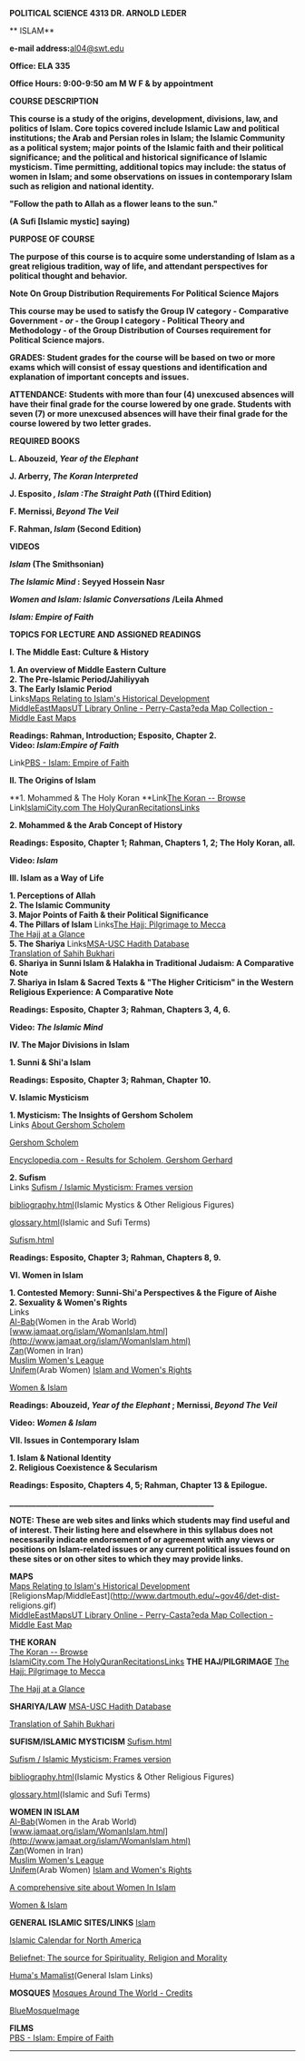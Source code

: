 **POLITICAL SCIENCE 4313                                   DR. ARNOLD LEDER**  


**                                                     ISLAM**  
    


**e-mail address:**[al04@swt.edu](mailto:al04@swt.edu)

**Office: ELA 335**

**Office Hours: 9:00-9:50 am M W F & by appointment**

**COURSE DESCRIPTION**

**This course is a study of the origins, development, divisions, law, and
politics of Islam. Core topics covered include Islamic Law and political
institutions; the Arab and Persian roles in Islam; the Islamic Community as a
political system; major points of the Islamic faith and their political
significance; and the political and historical significance of Islamic
mysticism. Time permitting, additional topics may include: the status of women
in Islam; and some observations on issues in contemporary Islam such as
religion and national identity.**

**"Follow the path to Allah as a flower leans to the sun."**

**(A Sufi [Islamic mystic] saying)**

**PURPOSE OF COURSE**

**The purpose of this course is to acquire some understanding of Islam as a
great religious tradition, way of life, and attendant perspectives for
political thought and behavior.**

**Note On Group Distribution Requirements For Political Science Majors**

**This course may be used to satisfy the Group IV category - Comparative
Government - _or_ \- the Group I category - Political Theory and Methodology -
of the Group Distribution of Courses requirement for Political Science
majors.**

**GRADES: Student grades for the course will be based on two or more exams
which will consist of essay questions and identification and explanation of
important concepts and issues.**

**ATTENDANCE: Students with more than four (4) unexcused absences will have
their final grade for the course lowered by one grade. Students with seven (7)
or more unexcused absences will have their final grade for the course lowered
by two letter grades.**  
    


**REQUIRED BOOKS**

**L. Abouzeid, _Year of the Elephant_**

**J. Arberry, _The Koran Interpreted_**

**J. Esposito _, Islam :The Straight Path_ ((Third Edition)**

**F. Mernissi, _Beyond The Veil_**

**F. Rahman, _Islam_ (Second Edition)**

**VIDEOS**

**_Islam_ (The Smithsonian)**

**_The Islamic Mind_ : Seyyed Hossein Nasr**

**_Women and Islam: Islamic Conversations_ /Leila Ahmed**

**_Islam: Empire of Faith_**  


**TOPICS FOR LECTURE AND ASSIGNED READINGS**

**I. The Middle East: Culture & History**

**1\. An overview of Middle Eastern Culture**  
**2\. The Pre-Islamic Period/Jahiliyyah**  
**3\. The Early Islamic Period**  
Links[Maps Relating to Islam's Historical
Development](http://ccat.sas.upenn.edu/~rs143/map.html)  
[MiddleEastMapsUT Library Online - Perry-Casta?eda Map Collection - Middle
East Maps](http://www.lib.utexas.edu/maps/middle_east.html)

**Readings: Rahman, Introduction; Esposito, Chapter 2.**  
  **Video: _Islam:Empire of Faith_**

Link[PBS - Islam: Empire of Faith](http://www.pbs.org/empires/islam/)

  


    
    
    
    
    
    


**II. The Origins of Islam**

**1\. Mohammed & The Holy Koran **Link[The Koran --
Browse](http://www.hti.umich.edu/k/koran/browse.html)  
Link[IslamiCity.com The
HolyQuranRecitationsLinks](http://islamicity.com/mosque/quran/)

**2\. Mohammed & the Arab Concept of History**

**Readings: Esposito, Chapter 1; Rahman, Chapters 1, 2; The Holy Koran, all.**

**Video: _Islam_**  


**III. Islam as a Way of Life**

**1\. Perceptions of Allah**  
**2\. The Islamic Community**  
**3\. Major Points of Faith & their Political Significance**  
**4\. The Pillars of Islam** Links[The Hajj: Pilgrimage to
Mecca](http://about.beliefnet.com/religion/islam/hajj/index.html?rURL=http://about.beliefnet.com/religion/islam/hajj/index.html)  
[The Hajj at a Glance](http://www.ummah.net/hajj/glance/index.html)  
**5\. The Shariya** Links[MSA-USC Hadith
Database](http://www.usc.edu/dept/MSA/reference/searchhadith.html)  
[Translation of Sahih
Bukhari](http://www.usc.edu/dept/MSA/fundamentals/hadithsunnah/bukhari/)  
**6\. Shariya in Sunni Islam & Halakha in Traditional Judaism: A Comparative
Note**  
**7\. Shariya in Islam & Sacred Texts & "The Higher Criticism" in the Western
Religious Experience: A Comparative Note**

**Readings: Esposito, Chapter 3; Rahman, Chapters 3, 4, 6.**

**Video: _The Islamic Mind_**  


**IV. The Major Divisions in Islam**

**1\. Sunni & Shi'a Islam**

**Readings: Esposito, Chapter 3; Rahman, Chapter 10.**  


**V. Islamic Mysticism**

**1\. Mysticism: The Insights of Gershom Scholem**  
Links  [About Gershom
Scholem](http://www.digiserve.com/mystic/Jewish/Scholem_1/about.html)

[Gershom Scholem](http://www.us-israel.org/jsource/biography/scholem.html)

  
[Encyclopedia.com - Results for Scholem, Gershom
Gerhard](http://www.encyclopedia.com/articles/11570.html)

**2\. Sufism**  
Links  [Sufism / Islamic Mysticism: Frames
version](http://www.digiserve.com/mystic/Muslim/index.html)

[bibliography.html](http://www.digiserve.com/mystic/Muslim/bibliography.html)(Islamic
Mystics & Other Religious Figures)

[glossary.html](http://www.digiserve.com/mystic/Muslim/glossary.html)(Islamic
and Sufi Terms)

  
[Sufism.html](http://www.arches.uga.edu/~godlas/Sufism.html)

**Readings: Esposito, Chapter 3; Rahman, Chapters 8, 9.**  


**VI. Women in Islam**

**1\. Contested Memory: Sunni-Shi'a Perspectives & the Figure of Aishe**  
**2\. Sexuality & Women's Rights**  
Links  
[Al-Bab](http://www.al-bab.com/arab/women.htm)(Women in the Arab World)  
[www.jamaat.org/islam/WomanIslam.html](http://www.jamaat.org/islam/WomanIslam.html)  
[Zan](http://www.zan.org/news.html)(Women in Iran)  
[Muslim Women's League](http://www.mwlusa.org/)  
[Unifem](http://www.awc.org.jo/english/main.html)(Arab Women)  [Islam and
Women's Rights](http://www.arches.uga.edu/~godlas/Islamwomen.html)

  
[Women & Islam](http://786.co.za/shamima/booksw.htm)

**Readings: Abouzeid, _Year of the Elephant_ ; Mernissi, _Beyond The Veil_**

**Video: _Women & Islam_**  


**VII. Issues in Contemporary Islam**

**1\. Islam & National Identity**  
**2\. Religious Coexistence & Secularism**

**Readings: Esposito, Chapters 4, 5; Rahman, Chapter 13 & Epilogue.**

**______________________________________________________**

**NOTE: These are web sites and links which students may find useful and of
interest. Their listing here and elsewhere in this syllabus does not
necessarily indicate endorsement of or agreement with any views or positions
on Islam-related issues or any current political issues found on these sites
or on other sites to which they may provide links.**

**MAPS**  
[Maps Relating to Islam's Historical
Development](http://ccat.sas.upenn.edu/~rs143/map.html)  
[ReligionsMap/MiddleEast](http://www.dartmouth.edu/~gov46/det-dist-
religions.gif)  
[MiddleEastMapsUT Library Online - Perry-Casta?eda Map Collection - Middle
East Map](http://www.lib.utexas.edu/maps/middle_east.html)

**THE KORAN**  
[The Koran -- Browse](http://www.hti.umich.edu/k/koran/browse.html)  
[IslamiCity.com The
HolyQuranRecitationsLinks](http://islamicity.com/mosque/quran/) **THE
HAJ/PILGRIMAGE** [The Hajj: Pilgrimage to
Mecca](http://about.beliefnet.com/religion/islam/hajj/index.html?rURL=http://about.beliefnet.com/religion/islam/hajj/index.html)

  
[The Hajj at a Glance](http://www.ummah.net/hajj/glance/index.html)

**SHARIYA/LAW** [MSA-USC Hadith
Database](http://www.usc.edu/dept/MSA/reference/searchhadith.html)

  
[Translation of Sahih
Bukhari](http://www.usc.edu/dept/MSA/fundamentals/hadithsunnah/bukhari/)

**SUFISM/ISLAMIC MYSTICISM**
[Sufism.html](http://www.arches.uga.edu/~godlas/Sufism.html)

[Sufism / Islamic Mysticism: Frames
version](http://www.digiserve.com/mystic/Muslim/index.html)

[bibliography.html](http://www.digiserve.com/mystic/Muslim/bibliography.html)(Islamic
Mystics & Other Religious Figures)

  
[glossary.html](http://www.digiserve.com/mystic/Muslim/glossary.html)(Islamic
and Sufi Terms)

**WOMEN IN ISLAM**  
[Al-Bab](http://www.al-bab.com/arab/women.htm)(Women in the Arab World)  
[www.jamaat.org/islam/WomanIslam.html](http://www.jamaat.org/islam/WomanIslam.html)  
[Zan](http://www.zan.org/news.html)(Women in Iran)  
[Muslim Women's League](http://www.mwlusa.org/)  
[Unifem](http://www.awc.org.jo/english/main.html)(Arab Women)  [Islam and
Women's Rights](http://www.arches.uga.edu/~godlas/Islamwomen.html)

[A comprehensive site about Women In
Islam](http://www.idleb.com/center=familyw.htm)

  
[Women & Islam](http://786.co.za/shamima/booksw.htm)

**GENERAL ISLAMIC SITES/LINKS**
[Islam](http://www.islam.about.com/religion/islam/)

[Islamic Calendar for North
America](http://www.moonsighting.com/calendar.html)

[Beliefnet; The source for Spirituality, Religion and
Morality](http://www.beliefnet.com/index/index_10004.html)

  
[Huma's Mamalist](http://www.jannah.org/mamalist)(General Islam Links)

**MOSQUES** [Mosques Around The World -
Credits](http://www.islam.org/culture/MOSQUES/credits.htm)

  
[BlueMosqueImage](http://www.Ditto.com/search_results.asp?ipp=12&pr=15&ss=The+Blue+Mosque&submit1=Search&ViewStyle=compact)

**FILMS**  
[PBS - Islam: Empire of Faith](http://www.pbs.org/empires/islam/)  
***********************************************************  
    


